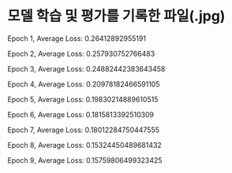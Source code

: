 # 모델 학습 및 평가를 기록한 파일(.jpg)

Epoch 1, Average Loss: 0.26412892955191

Epoch 2, Average Loss: 0.257930752766483

Epoch 3, Average Loss: 0.24882442383643458

Epoch 4, Average Loss: 0.20978182466591105

Epoch 5, Average Loss: 0.19830214889610515

Epoch 6, Average Loss: 0.1815813392510309

Epoch 7, Average Loss: 0.18012284750447555

Epoch 8, Average Loss: 0.15324450489681432

Epoch 9, Average Loss: 0.15759806499323425


